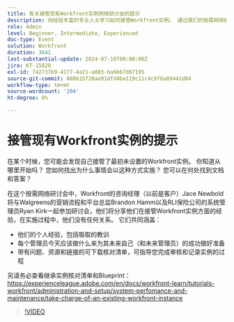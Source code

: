 ```yaml
---
title: 有关接管现有Workfront实例网络研讨会的提示
description: 向经验丰富的专业人士学习如何接管Workfront实例。 通过我们的按需网络研讨会中的可下载核对清单，获得有关审核、记录和设置的见解，以取得未来成功。
role: Admin
level: Beginner, Intermediate, Experienced
doc-type: Event
solution: Workfront
duration: 3641
last-substantial-update: 2024-07-16T00:00:00Z
jira: KT-15820
exl-id: 742737b9-4177-4a21-a883-ba6b67d67195
source-git-commit: 088615f28aa91dfd4ba119c11c4c9f8a89441d84
workflow-type: tm+mt
source-wordcount: '204'
ht-degree: 0%

---
```


# 接管现有Workfront实例的提示

在某个时候，您可能会发现自己接管了最初未设置的Workfront实例。 你知道从哪里开始吗？ 您如何找出为什么事情会以这种方式实施？ 您可以在何处找到文档和答案？

在这个按需网络研讨会中，Workfront的咨询经理（以前是客户）Jace Newbold将与Walgreens的营销流程和平台总监Brandon Hamm以及RLI保险公司的系统管理员Ryan Kirk一起参加研讨会，他们将分享他们在接管Workfront实例方面的经验，在实施过程中，他们没有任何关系。 它们共同涵盖：

* 他们的个人经验，包括吸取的教训
* 每个管理员今天应该做什么来为其未来自己（和未来管理员）的成功做好准备
* 带有问题、资源和链接的可下载核对清单，可指导您完成审核和记录实例的过程

另请务必查看继承实例核对清单和Blueprint：https://experienceleague.adobe.com/en/docs/workfront-learn/tutorials-workfront/administration-and-setup/system-perfomance-and-maintenance/take-charge-of-an-existing-workfront-instance

>[!VIDEO](https://video.tv.adobe.com/v/3431014/?learn=on)

